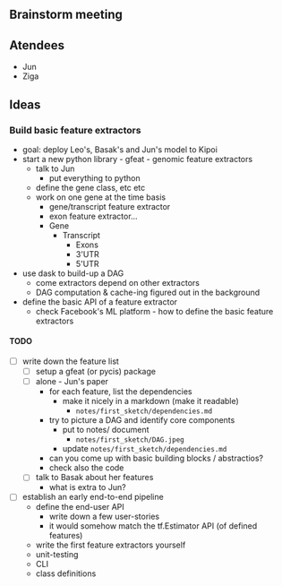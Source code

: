 ## Brainstorm meeting

## Atendees

- Jun
- Ziga


## Ideas
### Build basic feature extractors

- goal: deploy Leo's, Basak's and Jun's model to Kipoi
- start a new python library - gfeat - genomic feature extractors 
  - talk to Jun
	- put everything to python
  - define the gene class, etc etc
  - work on one gene at the time basis
	- gene/transcript feature extractor
    - exon feature extractor...
    - Gene
      - Transcript
		- Exons
        - 3'UTR
        - 5'UTR
- use dask to build-up a DAG
  - come extractors depend on other extractors 
  - DAG computation & cache-ing figured out in the background
- define the basic API of a feature extractor
  - check Facebook's ML platform - how to define the basic feature extractors

#### TODO
- [ ] write down the feature list
  - [ ] setup a gfeat (or pycis) package
  - [ ] alone - Jun's paper
    - for each feature, list the dependencies
      - make it nicely in a markdown (make it readable)
		- `notes/first_sketch/dependencies.md`
    - try to picture a DAG and identify core components
      - put to notes/ document
		- `notes/first_sketch/DAG.jpeg`
      - update `notes/first_sketch/dependencies.md`
    - can you come up with basic building blocks / abstractios?
	- check also the code
  - [ ] talk to Basak about her features
	- what is extra to Jun?
- [ ] establish an early end-to-end pipeline
  - define the end-user API
	- write down a few user-stories
    - it would somehow match the tf.Estimator API (of defined features)
  - write the first feature extractors yourself
  - unit-testing
  - CLI
  - class definitions
